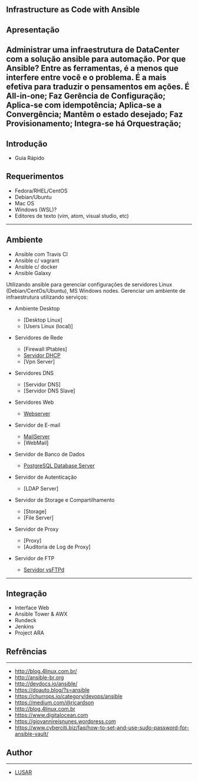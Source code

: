 ## Infrastructure as Code with Ansible

## Apresentação

  Administrar uma infraestrutura de DataCenter com a solução ansible para automação.
  Por que Ansible?
    Entre as ferramentas, é a menos que interfere entre você e o problema. É a mais efetiva para traduzir o pensamentos em ações.
    É All-in-one;
    Faz Gerência de Configuração;
    Aplica-se com idempotência;
    Aplica-se a Convergência;
    Mantêm o estado desejado;
    Faz Provisionamento;
    Integra-se há Orquestração;
-----------    

## Introdução
- Guia Rápido

## Requerimentos

  - Fedora/RHEL/CentOS
  - Debian/Ubuntu
  - Mac OS
  - Windows (WSL)?
  - Editores de texto (vim, atom, visual studio, etc)
-----------

## Ambiente

  - Ansible com Travis CI
  - Ansible c/ vagrant
  - Ansible c/ docker
  - Ansible Galaxy

  Utilizando ansible para gerenciar configurações de servidores Linux (Debian/CentOs/Ubuntu), MS Windows nodes.
Gerenciar um ambiente de infraestrutura utilizando serviços:

* Ambiente Desktop
  * [Desktop Linux]
  * [Users Linux (local)]
  
* Servidores de Rede
  * [Firewall IPtables]
  * [Servidor DHCP](https://github.com/wluisaraujo/iac-ansible-dhcp-server.git)
  * [Vpn Server]
  
* Servidores DNS
  * [Servidor DNS]
  * [Servidor DNS Slave]
  
*  Servidores Web
   * [Webserver](http://localhost)
   
* Servidor de E-mail   
   * [MailServer](https://github.com/wluisaraujo/iac-ansible-postfix.git)
   * [WebMail]
   
* Servidor de Banco de Dados   
  * [PostgreSQL Database Server](https://github.com/wluisaraujo/iac-ansible-postgresql.git)
  
* Servidor de Autenticação
  * [LDAP Server]
  
* Servidor de Storage e Compartilhamento
  * [Storage]
  * [File Server]
  
* Servidor de Proxy  
  * [Proxy]
  * [Auditoria de Log de Proxy]
  
* Servidor de FTP
  * [Servidor vsFTPd](https://github.com/wluisaraujo/iac-ansible-vsftpd.git)
-----------

## Integração
  - Interface Web
  - Ansible Tower & AWX
  - Rundeck
  - Jenkins
  - Project ARA
		
## Refrências
-----------

* http://blog.4linux.com.br/
* http://ansible-br.org
* http://devdocs.io/ansible/
* https://doauto.blog/?s=ansible
* https://churrops.io/category/devops/ansible
* https://medium.com/@ricardson
* http://blog.4linux.com.br
* https://www.digitalocean.com
* https://giovannireisnunes.wordpress.com
* https://www.cyberciti.biz/faq/how-to-set-and-use-sudo-password-for-ansible-vault/

## Author
-----------
* [LUSAR](http://linkedin.com/in/wluisaraujo)
